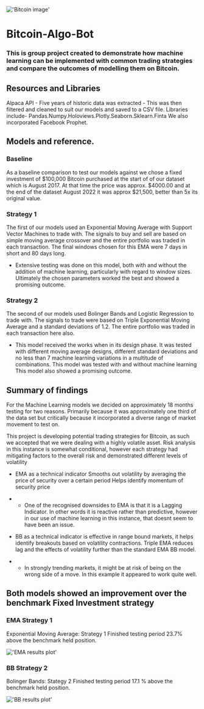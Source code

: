 


!['Bitcoin image'](./Resources/big-image-bitcoin-coin-svg.png)


# Bitcoin-Algo-Bot

### This is group project created to demonstrate how machine learning can be implemented with common trading strategies and compare the outcomes of modelling them on Bitcoin.


## Resources and Libraries

Alpaca API - Five years of historic data was extracted  - This was then filtered  and cleaned to suit our models and saved to a CSV file.
Libraries include- Pandas.Numpy.Holoviews.Plotly.Seaborn.Sklearn.Finta
We also incorporated Facebook Prophet.

## Models and reference.

### Baseline
As a baseline comparison to test our models against we chose a fixed investment of $100,000 Bitcoin purchased at the start of of our dataset which is August 2017.
At that time the price was approx. $4000.00  and at the end of the dataset August 2022 it was approx $21,500, better than 5x its original value.

### Strategy 1
The first of our models used an Exponential Moving Average with Support Vector Machines to trade with. The signals to buy and sell are based on simple moving average crossover and the entire portfolio was traded in each transaction.
The final windows chosen for this EMA were 7 days in short and 80 days long.
*  Extensive testing was done on this model, both with and without the addition of machine learning, particularly with regard to window sizes. Ultimately the chosen parameters worked the best and showed a promising outcome.

### Strategy 2
The second of our models used Bolinger Bands and Logistic Regression to trade with. The signals to trade were based on Triple Exponential Moving Average and a standard deviations of 1.2. The entire portfolio was traded in each transaction here also.
*  This model received the works when in its design phase. It was tested with different moving average designs, different standard deviations and no less than 7 machine learning variations in a multitude of combinations. This model was tested with and without machine learning
This model also showed a promising outcome.


## Summary of findings

For the Machine Learning models we decided on approximately 18 months testing for two reasons. Primarily because it was approximately one third of the data set but critically because it incorporated a diverse range of market movement to test on.

This project is developing potential trading strategies for Bitcoin, as such we accepted that we were dealing with a highly volatile asset. Risk analysis in this instance is somewhat conditional, however each strategy had mitigating factors to the overall risk and demonstrated different levels of volatility 


*  EMA as a technical indicator
Smooths out volatility by averaging the price of security over a certain period
Helps identify momentum of security price

*  *  One of the recognised downsides to EMA is that it is a 
Lagging Indicator. In other words it is reactive rather than predictive, however in our use of machine learning in this instance, that doesnt seem to have been an issue.



*  BB as a technical indicator is effective in range bound markets, it helps identify breakouts based on volatility contractions.
Triple EMA reduces lag and the effects of volatility further than the standard EMA BB model. 

* *   In strongly trending markets, it might be at risk of being on the wrong side of a move. In this example it appeared to work quite well.

## Both models showed an improvement over the benchmark Fixed Investment strategy

### EMA Strategy 1
Exponential Moving Average: Strategy 1 Finished testing period 23.7% above the benchmark held position.

!['EMA results plot'](./Resources/Strategy_1_Backtested.png)
### BB Strategy 2
Bolinger Bands: Stategy 2
Finished testing period 17.1 % above the benchmark held position.

!['BB results plot'](./Resources/Strategy_2_Backtested.png)